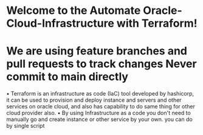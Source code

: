 # Welcome to the Automate Oracle-Cloud-Infrastructure with Terraform!
# We are using feature branches and pull requests to track changes Never commit to main directly

• Terraform is an infrastructure as code (IaC) tool developed by hashicorp, it can be used to provision and deploy instance and servers and other services on oracle cloud, and also has capability to do same thing for other cloud provider also.
• By using Infrastructure as a code you don't need to manually go and create instance or other service by your own. you can do by single script
